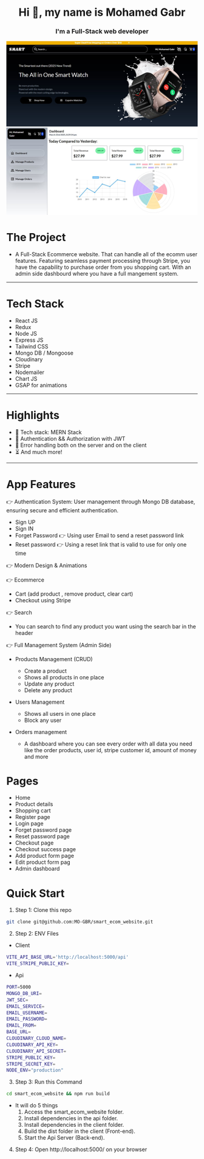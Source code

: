 <h1 align="center">
    Hi 👋, my name is Mohamed Gabr
</h1>
<h3 align="center">
    I'm a Full-Stack web developer
</h3>

![IMG-1](App-screen-1.jpg)
![IMG](App-screen-2.jpg)

# The Project
- A Full-Stack Ecommerce website. That can handle all of the ecomm user features. Featuring seamless payment processing through Stripe, you have the capability to purchase order from you shopping cart. With an admin side dashbourd where you have a full mangement system.

---
# Tech Stack
- React JS
- Redux
- Node JS
- Express JS
- Tailwind CSS
- Mongo DB / Mongoose
- Cloudinary
- Stripe
- Nodemailer
- Chart JS
- GSAP for animations
---

# Highlights
- 🌟 Tech stack: MERN Stack
- 🎃 Authentication && Authorization with JWT
- 🐞 Error handling both on the server and on the client
- ⏳ And much more!
---

# App Features
👉 Authentication System: User management through Mongo DB database, ensuring secure and efficient authentication.
- Sign UP
- Sign IN
- Forget Password 👉 Using user Email to send a reset password link
- Reset password 👉 Using a reset link that is valid to use for only one time

👉 Modern Design & Animations

👉 Ecommerce
- Cart (add product , remove product, clear cart)
- Checkout using Stripe

👉 Search
- You can search to find any product you want using the search bar in the header

👉 Full Management System (Admin Side)
- Products Management (CRUD)
  - Create a product
  - Shows all products in one place
  - Update any product
  - Delete any product

- Users Management
  - Shows all users in one place
  - Block any user

- Orders management
  - A dashboard where you can see every order with all data you need like the order products, user id, stripe customer id, amount of money and more

# Pages
- Home
- Product details
- Shopping cart
- Register page
- Login page
- Forget password page
- Reset password page
- Checkout page
- Checkout success page
- Add product form page
- Edit product form pag
- Admin dashboard

# Quick Start
1. Step 1: Clone this repo
```bash
git clone git@github.com:MO-GBR/smart_ecom_website.git
```
2. Step 2: ENV Files
- Client
```bash
VITE_API_BASE_URL='http://localhost:5000/api'
VITE_STRIPE_PUBLIC_KEY=
```
- Api
```bash
PORT=5000
MONGO_DB_URI=
JWT_SEC=
EMAIL_SERVICE=
EMAIL_USERNAME=
EMAIL_PASSWORD=
EMAIL_FROM=
BASE_URL=
CLOUDINARY_CLOUD_NAME=
CLOUDINARY_API_KEY=
CLOUDINARY_API_SECRET=
STRIPE_PUBLIC_KEY=
STRIPE_SECRET_KEY=
NODE_ENV="production"
```
3. Step 3: Run this Command
```bash
cd smart_ecom_website && npm run build
```
- It will do 5 things
  1. Access the smart_ecom_website folder.
  2. Install dependencies in the api folder.
  3. Install dependencies in the client folder.
  4. Build the dist folder in the client (Front-end).
  5. Start the Api Server (Back-end).

4. Step 4: Open http://localhost:5000/ on your browser